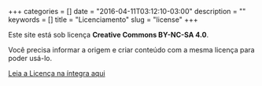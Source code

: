 +++
categories = []
date = "2016-04-11T03:12:10-03:00"
description = ""
keywords = []
title = "Licenciamento"
slug = "license"
+++

Este site está sob licença **Creative Commons BY-NC-SA 4.0**.

Você precisa informar a origem e criar conteúdo com a mesma licença para poder usá-lo.

<!--- [Leia a licença na íntegra](http://creativecommons.org/licenses/by-nc-sa/4.0/ "Licença") -->
<a href="http://creativecommons.org/licenses/by-nc-sa/4.0/" target="_blank">Leia a Licença na íntegra aqui</a>
